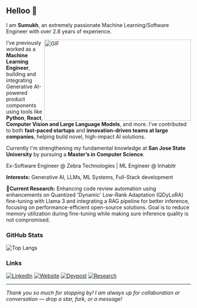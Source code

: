 ## Helloo 👋

I am **Sumukh**, an extremely passionate Machine Learning/Software Engineer with over 2.8 years of experience. 

<img align="right" alt="GIF" src="https://media3.giphy.com/media/v1.Y2lkPTc5MGI3NjExZTd4MHc0NHg1cDE3YWNlcDM5MHJ6ZWlwZ25ocHh5b3hoemJ0Y3lqNSZlcD12MV9pbnRlcm5hbF9naWZfYnlfaWQmY3Q9Zw/SJKI03rbaSEY8/giphy.gif" width="400" height="220" /> 

I’ve previously worked as a **Machine Learning Engineer**, building and integrating Generative AI-powered product components using tools like **Python**, **React**, **Computer Vision and Large Language Models**, and more. I’ve contributed to both **fast-paced startups** and **innovation-driven teams at large companies**, helping build novel, high-impact AI solutions.

Currently I'm strengthening my fundamental knowledge at **San Jose State University** by pursuing a **Master’s in Computer Science**.

Ex-Software Engineer @ Zebra Technologies | ML Engineer @ Inhabitr

**Interests:** Generative AI, LLMs, ML Systems, Full-Stack development


🧪**Current Research:** Enhancing code review automation using enhancements on Quantized 'Dynamic' Low-Rank Adaptation (QDyLoRA) fine-tuning with Llama 3 and integrating a RAG pipeline for better inference, focusing on performance-efficient open-source solutions. Goal is to reduce memory utilization during fine-tuning while making sure inference quality is not compromised.


### GitHub Stats
![Top Langs](https://github-readme-stats.vercel.app/api/top-langs/?username=sumukh-aradhya&layout=compact&theme=dark&bg_color=00000000&title_color=ffb86c&text_color=8be9fd)

### Links

[![LinkedIn](https://img.shields.io/badge/LinkedIn-%230077B5?style=flat-square&logo=linkedin&logoColor=white)](https://linkedin.com/in/sumukh-n-aradhya)
[![Website](https://img.shields.io/badge/-Portfolio-8be9fd?style=flat-square&logo=google-chrome&logoColor=white)](https://www.sumukharadhya.in)
[![Devpost](https://img.shields.io/badge/-Devpost-bd93f9?style=flat-square&logo=devpost&logoColor=white)](https://devpost.com/software/helora)
[![Research](https://img.shields.io/badge/-Research%20Article-ff79c6?style=flat-square&logo=readthedocs&logoColor=white)](https://www.eurekaselect.com/article/113473)


---

*Thank you so much for stopping by! I am always up for collaboration or conversation — drop a star, fork, or a message!* 
